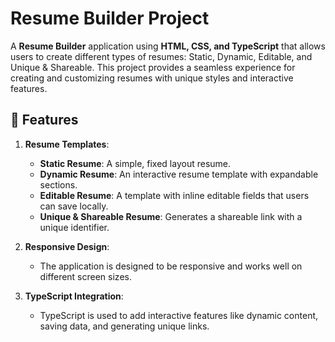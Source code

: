 # Resume Builder Project

A **Resume Builder** application using **HTML, CSS, and TypeScript** that allows users to create different types of resumes: Static, Dynamic, Editable, and Unique & Shareable. This project provides a seamless experience for creating and customizing resumes with unique styles and interactive features.

## 📝 Features

1. **Resume Templates**:
   - **Static Resume**: A simple, fixed layout resume.
   - **Dynamic Resume**: An interactive resume template with expandable sections.
   - **Editable Resume**: A template with inline editable fields that users can save locally.
   - **Unique & Shareable Resume**: Generates a shareable link with a unique identifier.

2. **Responsive Design**:
   - The application is designed to be responsive and works well on different screen sizes.

3. **TypeScript Integration**:
   - TypeScript is used to add interactive features like dynamic content, saving data, and generating unique links.



